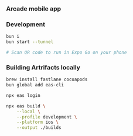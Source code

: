 ### Arcade mobile app

### Development

```sh
bun i
bun start --tunnel 

# Scan QR code to run in Expo Go on your phone
```

### Building Artrifacts locally

```sh
brew install fastlane cocoapods
bun global add eas-cli

npx eas login

npx eas build \
    --local \
    --profile development \
    --platform ios \
    --output ./builds
```
